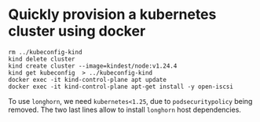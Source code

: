 # Quickly provision a kubernetes cluster using docker

```shell
rm ../kubeconfig-kind
kind delete cluster
kind create cluster --image=kindest/node:v1.24.4
kind get kubeconfig  > ../kubeconfig-kind
docker exec -it kind-control-plane apt update
docker exec -it kind-control-plane apt-get install -y open-iscsi
```

To use `longhorn`, we need `kubernetes<1.25`, due to `podsecuritypolicy` being removed.
The two last lines allow to install `longhorn` host dependencies.
